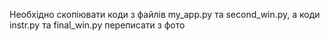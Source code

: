 Необхідно скопіювати коди з файлів my_app.py та second_win.py, а коди instr.py та final_win.py переписати з фото
